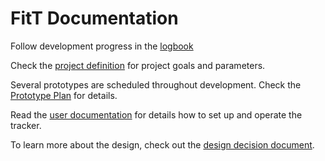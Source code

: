 # FitT Documentation

Follow development progress in the [logbook](Logbook.md)

Check the [project definition](ProjectDefinition.pdf) for project goals and parameters.

Several prototypes are scheduled throughout development. Check the [Prototype Plan](PrototypePlan.pdf) for details.

Read the [user documentation](UserDocumentation.md) for details how to set up and operate the tracker.

To learn more about the design, check out the [design decision document](DesignDecisions.md).
